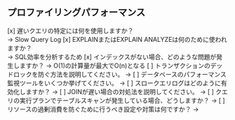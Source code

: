 ## プロファイリングパフォーマンス
[x] 遅いクエリの特定には何を使用しますか？  
→ Slow Query Log
[x] EXPLAINまたはEXPLAIN ANALYZEは何のために使われますか？  
→ SQL効率を分析するため
[x] インデックスがない場合、どのような問題が発生しますか？
→ O(1)の計算量が最大でO(n)となる
[ ] トランザクションのデッドロックを防ぐ方法を説明してください。
→ 
[ ] データベースのパフォーマンス監視ツールをいくつか挙げてください。
→ 
[ ] スロークエリログはどのように有効化しますか？
→ 
[ ] JOINが遅い場合の対処法を説明してください。
→ 
[ ] クエリの実行プランでテーブルスキャンが発生している場合、どうしますか？
→
[ ] リソースの過剰消費を防ぐために行うべき設定や対策は何ですか？
→
